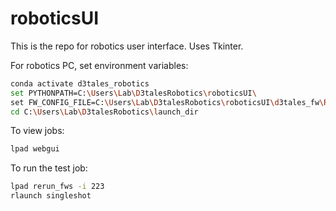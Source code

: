 # roboticsUI
This is the repo for robotics user interface. Uses Tkinter.

For robotics PC, set environment variables: 
```bash
conda activate d3tales_robotics
set PYTHONPATH=C:\Users\Lab\D3talesRobotics\roboticsUI\
set FW_CONFIG_FILE=C:\Users\Lab\D3talesRobotics\roboticsUI\d3tales_fw\Robotics\config\FW_config.yaml
cd C:\Users\Lab\D3talesRobotics\launch_dir
```

To view jobs: 
```bash
lpad webgui
```


To run the test job: 
```bash
lpad rerun_fws -i 223 
rlaunch singleshot
```